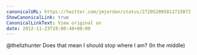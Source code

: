 ```yaml
---
canonicalURL: https://twitter.com/jmjordan/status/272052095811715072
ShowCanonicalLink: true
CanonicalLinkText: View original on
date: 2012-11-23T19:00:48+00:00
---
```

@thelizhunter Does that mean I should stop where I am? (In the middle)